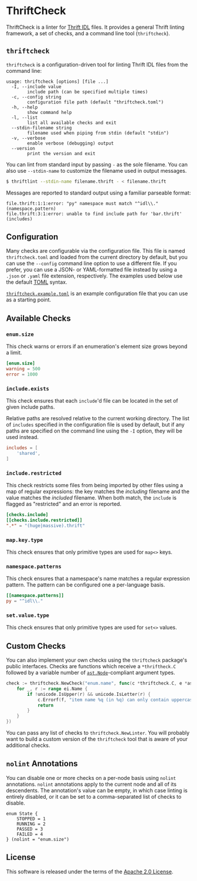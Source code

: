 # ThriftCheck

ThriftCheck is a linter for [Thrift IDL](https://thrift.apache.org/docs/idl)
files. It provides a general Thrift linting framework, a set of checks, and a
command line tool (`thriftcheck`).

## `thriftcheck`

`thriftcheck` is a configuration-driven tool for linting Thrift IDL files from
the command line:

```
usage: thriftcheck [options] [file ...]
  -I, --include value
    	include path (can be specified multiple times)
  -c, --config string
    	configuration file path (default "thriftcheck.toml")
  -h, --help
    	show command help
  -l, --list
    	list all available checks and exit
  --stdin-filename string
    	filename used when piping from stdin (default "stdin")
  -v, --verbose
    	enable verbose (debugging) output
  --version
    	print the version and exit
```

You can lint from standard input by passing `-` as the sole filename. You can
also use `--stdin-name` to customize the filename used in output messages.

```sh
$ thriftlint --stdin-name filename.thrift - < filename.thrift
```

Messages are reported to standard output using a familiar parseable format:

```
file.thrift:1:1:error: "py" namespace must match "^idl\\." (namespace.pattern)
file.thrift:3:1:error: unable to find include path for 'bar.thrift' (includes)
```

## Configuration

Many checks are configurable via the configuration file. This file is named
`thriftcheck.toml` and loaded from the current directory by default, but you
can use the `--config` command line option to use a different file. If you
prefer, you can use a JSON- or YAML-formatted file instead by using a `.json`
or `.yaml` file extension, respectively. The examples used below use the
default [TOML](https://toml.io/) syntax.

[`thriftcheck.example.toml`](cmd/thriftcheck.example.toml) is an example
configuration file that you can use as a starting point.

## Available Checks

### `enum.size`

This check warns or errors if an enumeration's element size grows beyond a
limit.

```toml
[enum.size]
warning = 500
error = 1000
```

### `include.exists`

This check ensures that each `include`'d file can be located in the set of
given include paths.

Relative paths are resolved relative to the current working directory. The
list of `includes` specified in the configuration file is used by default,
but if any paths are specified on the command line using the `-I` option,
they will be used instead.

```toml
includes = [
    'shared',
]
```

### `include.restricted`

This check restricts some files from being imported by other files using a
map of regular expressions: the key matches the *including* filename and the
value matches the *included* filename. When both match, the `include` is
flagged as "restricted" and an error is reported.

```toml
[checks.include]
[[checks.include.restricted]]
".*" = "(huge|massive).thrift"
```

### `map.key.type`

This check ensures that only primitive types are used for `map<>` keys.

### `namespace.patterns`

This check ensures that a namespace's name matches a regular expression
pattern. The pattern can be configured one a per-language basis.

```toml
[[namespace.patterns]]
py = "^idl\\."
```

### `set.value.type`

This check ensures that only primitive types are used for `set<>` values.

## Custom Checks

You can also implement your own checks using the `thriftcheck` package's public
interfaces. Checks are functions which receive a `*thriftheck.C` followed by a
variable number of [`ast.Node`][ast-node]-compliant argument types.

```go
check := thriftcheck.NewCheck("enum.name", func(c *thriftcheck.C, e *ast.Enum, ei *ast.EnumItem) {
	for _, r := range ei.Name {
		if !unicode.IsUpper(r) && unicode.IsLetter(r) {
			c.Errorf(f, "item name %q (in %q) can only contain uppercase letters", ei.Name, e.Name)
			return
		}
	}
})
```

You can pass any list of checks to `thriftcheck.NewLinter`. You will probably
want to build a custom version of the `thriftcheck` tool that is aware of your
additional checks.

[ast-node]: https://pkg.go.dev/go.uber.org/thriftrw/ast#Node

## `nolint` Annotations

You can disable one or more checks on a per-node basis using `nolint`
annotations. `nolint` annotations apply to the current node and all of its
descendents. The annotation's value can be empty, in which case linting is
entirely disabled, or it can be set to a comma-separated list of checks to
disable.

```thrift
enum State {
	STOPPED = 1
	RUNNING = 2
	PASSED = 3
	FAILED = 4
} (nolint = "enum.size")
```

## License

This software is released under the terms of the [Apache 2.0 License](LICENSE).
